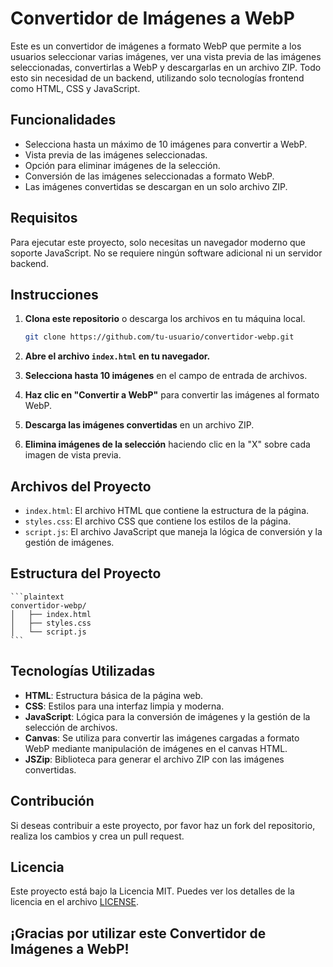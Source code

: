 # Convertidor de Imágenes a WebP

Este es un convertidor de imágenes a formato WebP que permite a los usuarios seleccionar varias imágenes, ver una vista previa de las imágenes seleccionadas, convertirlas a WebP y descargarlas en un archivo ZIP. Todo esto sin necesidad de un backend, utilizando solo tecnologías frontend como HTML, CSS y JavaScript.

## Funcionalidades

- Selecciona hasta un máximo de 10 imágenes para convertir a WebP.
- Vista previa de las imágenes seleccionadas.
- Opción para eliminar imágenes de la selección.
- Conversión de las imágenes seleccionadas a formato WebP.
- Las imágenes convertidas se descargan en un solo archivo ZIP.

## Requisitos

Para ejecutar este proyecto, solo necesitas un navegador moderno que soporte JavaScript. No se requiere ningún software adicional ni un servidor backend.

## Instrucciones

1. **Clona este repositorio** o descarga los archivos en tu máquina local.

    ```bash
    git clone https://github.com/tu-usuario/convertidor-webp.git
    ```

2. **Abre el archivo `index.html` en tu navegador.**

3. **Selecciona hasta 10 imágenes** en el campo de entrada de archivos.

4. **Haz clic en "Convertir a WebP"** para convertir las imágenes al formato WebP.

5. **Descarga las imágenes convertidas** en un archivo ZIP.

6. **Elimina imágenes de la selección** haciendo clic en la "X" sobre cada imagen de vista previa.

## Archivos del Proyecto

- `index.html`: El archivo HTML que contiene la estructura de la página.
- `styles.css`: El archivo CSS que contiene los estilos de la página.
- `script.js`: El archivo JavaScript que maneja la lógica de conversión y la gestión de imágenes.

## Estructura del Proyecto

    ```plaintext
    convertidor-webp/ 
    │   ├── index.html 
    │   ├── styles.css 
    │   └── script.js
    ```

## Tecnologías Utilizadas

- **HTML**: Estructura básica de la página web.
- **CSS**: Estilos para una interfaz limpia y moderna.
- **JavaScript**: Lógica para la conversión de imágenes y la gestión de la selección de archivos.
- **Canvas**: Se utiliza para convertir las imágenes cargadas a formato WebP mediante manipulación de imágenes en el canvas HTML.
- **JSZip**: Biblioteca para generar el archivo ZIP con las imágenes convertidas.

## Contribución

Si deseas contribuir a este proyecto, por favor haz un fork del repositorio, realiza los cambios y crea un pull request.

## Licencia

Este proyecto está bajo la Licencia MIT. Puedes ver los detalles de la licencia en el archivo [LICENSE](LICENSE).

## ¡Gracias por utilizar este Convertidor de Imágenes a WebP!